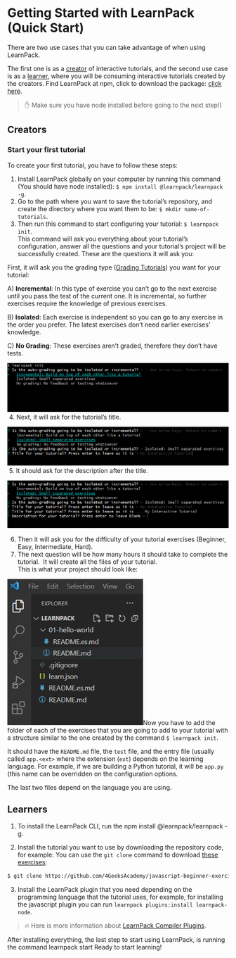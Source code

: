 # Getting Started with LearnPack (Quick Start)

There are two use cases that you can take advantage of when using LearnPack. 

The first one is as a [creator](#Creators) of interactive tutorials, and the second use case is as a [learner](#Learners), where you will be consuming interactive tutorials created by the creators.
Find LearnPack at npm, click  to download the package: [click here](https://www.npmjs.com/package/@learnpack/learnpack). 

> ✋ Make sure you have node installed before going to the next step!)

## Creators

### Start your first tutorial

To create your first tutorial, you have to follow these steps:

1. Install LearnPack globally on your computer by running this command (You should have node installed): `$ npm install @learnpack/learnpack -g`.  
2. Go to the path where you want to save the tutorial’s repository, and create the directory where you want them to be: `$ mkdir name-of-tutorials`.  
3. Then run this command to start configuring your tutorial: `$ learnpack init`.  
This command will ask you everything about your tutorial’s configuration, answer all the questions and your tutorial’s project will be successfully created. These are the questions it will ask you:

First, it will ask you the grading type ([Grading Tutorials](./grading-tutorials)) you want for your tutorial:

A) **Incremental**: In this type of exercise you can’t go to the next exercise until you pass the test of the current one. It is incremental, so further exercises require the knowledge of previous exercises.  

B) **Isolated**: Each exercise is independent so you can go to any exercise in the order you prefer. The latest exercises don’t need earlier exercises’ knowledge.  

C) **No Grading**: These exercises aren’t graded, therefore they don’t have tests.  


![learnpack grading](https://raw.githubusercontent.com/learnpack/docs/main/assets/spaces_db2MUqxH83ZwH273KWpu_uploads_fAt71PHHbRLI1eiXNurN_Untitled%20(1).webp)
​​
4. Next, it will ask for the tutorial’s title.

![learnpack tutorial title](https://github.com/learnpack/docs/blob/main/assets/tutorial-title.png?raw=true)
​​
5. It should ask for the description after the title.

![learnpack tutorial description](https://raw.githubusercontent.com/learnpack/docs/main/assets/spaces_db2MUqxH83ZwH273KWpu_uploads_o1g66SCwgmgxLuVukwlF_Untitled%20(2).webp)​​

6. Then it will ask you for the difficulty of your tutorial exercises (Beginner, Easy, Intermediate, Hard).
​​
7. The next question will be how many hours it should take to complete the tutorial.
​​
It will create all the files of your tutorial.  
This is what your project should look like:

![](https://raw.githubusercontent.com/learnpack/docs/main/assets/spaces_db2MUqxH83ZwH273KWpu_uploads_jiyWpJtxitCrqlce2EPj_Untitled%20(5).webp)
​​
Now you have to add the folder of each of the exercises that you are going to add to your tutorial with a structure similar to the one created by the command `$ learnpack init`. 

It should have the `README.md` file, the `test` file, and the entry file (usually called `app.<ext>` where the extension (`ext`) depends on the learning language. For example, if we are building a Python tutorial, it will be `app.py` (this name can be overridden on the configuration options.

The last two files depend on the language you are using.

## Learners

1. To install the LearnPack CLI, run the npm install @learnpack/learnpack -g.

2. Install the tutorial you want to use by downloading the repository code, for example: You can use the `git clone` command to download [these exercises](https://github.com/4GeeksAcademy/javascript-beginner-exercises-tutorial):

```bash
$ git clone https://github.com/4GeeksAcademy/javascript-beginner-exercises-tutorial
```

3. Install the LearnPack plugin that you need depending on the programming language that the tutorial uses, for example, for installing the javascript plugin you can run `learnpack plugins:install learnpack-node`.

> 🔥 Here is more information about [LearnPack Compiler Plugins](./configure#compiler-plugins).

After installing everything, the last step to start using LearnPack, is running the command learnpack start
Ready to start learning!
